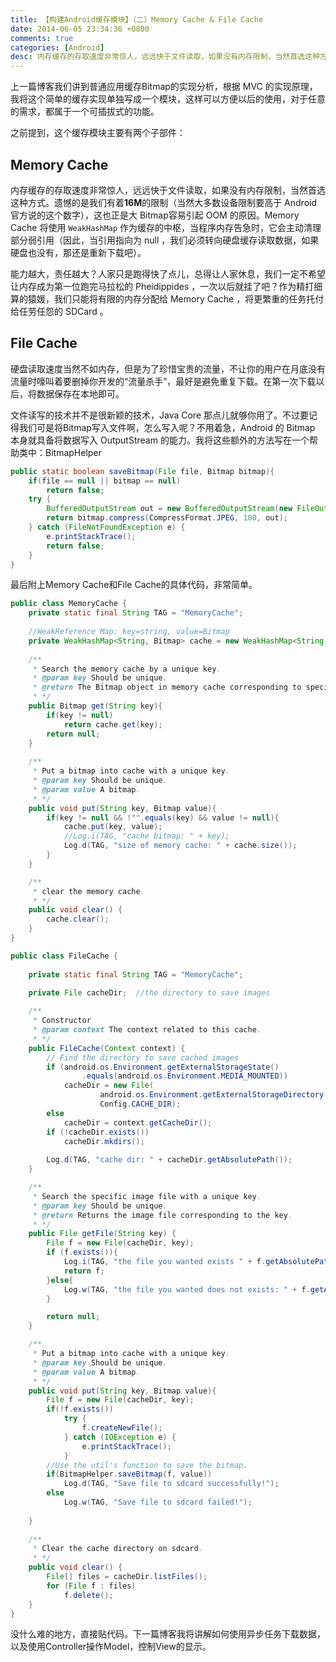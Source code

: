 ```yaml
---
title: 【构建Android缓存模块】（二）Memory Cache & File Cache
date: 2014-06-05 23:34:36 +0800
comments: true
categories: [Android]
desc: 内存缓存的存取速度非常惊人，远远快于文件读取，如果没有内存限制，当然首选这种方式。遗憾的是我们有着 16M 的限制（当然大多数设备限制要高于 Android 官方说的这个数字），这也正是大 Bitmap 容易引起 OOM 的原因。Memory Cache 将使用 WeakHashMap 作为缓存的中枢，当程序内存告急时，它会主动清理部分弱引用（因此，当引用指向为 null ，我们必须转向硬盘缓存读取数据，如果硬盘也没有，那还是重新下载吧）。
---
```


上一篇博客我们讲到普通应用缓存Bitmap的实现分析，根据 MVC 的实现原理，我将这个简单的缓存实现单独写成一个模块，这样可以方便以后的使用，对于任意的需求，都属于一个可插拔式的功能。

之前提到，这个缓存模块主要有两个子部件：

## Memory Cache

内存缓存的存取速度非常惊人，远远快于文件读取，如果没有内存限制，当然首选这种方式。遗憾的是我们有着**16M**的限制（当然大多数设备限制要高于 Android 官方说的这个数字），这也正是大 Bitmap容易引起 OOM 的原因。Memory Cache 将使用 ``WeakHashMap`` 作为缓存的中枢，当程序内存告急时，它会主动清理部分弱引用（因此，当引用指向为 null ，我们必须转向硬盘缓存读取数据，如果硬盘也没有，那还是重新下载吧）。

能力越大，责任越大？人家只是跑得快了点儿，总得让人家休息，我们一定不希望让内存成为第一位跑完马拉松的 Pheidippides ，一次以后就挂了吧？作为精打细算的猿媛，我们只能将有限的内存分配给 Memory Cache ，将更繁重的任务托付给任劳任怨的 SDCard 。

## File Cache

硬盘读取速度当然不如内存，但是为了珍惜宝贵的流量，不让你的用户在月底没有流量时嚎叫着要删掉你开发的“流量杀手”，最好是避免重复下载。在第一次下载以后，将数据保存在本地即可。

文件读写的技术并不是很新颖的技术，Java Core 那点儿就够你用了。不过要记得我们可是将Bitmap写入文件啊，怎么写入呢？不用着急，Android 的 Bitmap 本身就具备将数据写入 OutputStream 的能力。我将这些额外的方法写在一个帮助类中：BitmapHelper

```java
public static boolean saveBitmap(File file, Bitmap bitmap){
	if(file == null || bitmap == null)
		return false;
	try {
		BufferedOutputStream out = new BufferedOutputStream(new FileOutputStream(file));
		return bitmap.compress(CompressFormat.JPEG, 100, out);
	} catch (FileNotFoundException e) {
		e.printStackTrace();
		return false;
	}
}
```

最后附上Memory Cache和File Cache的具体代码，非常简单。

```java
public class MemoryCache {
	private static final String TAG = "MemoryCache";
	
	//WeakReference Map: key=string, value=Bitmap
    private WeakHashMap<String, Bitmap> cache = new WeakHashMap<String, Bitmap>();
    
    /**
     * Search the memory cache by a unique key. 
     * @param key Should be unique. 
     * @return The Bitmap object in memory cache corresponding to specific key.
     * */
    public Bitmap get(String key){
        if(key != null)
        	return cache.get(key);
        return null;
    }
    
    /**
     * Put a bitmap into cache with a unique key.
     * @param key Should be unique.
     * @param value A bitmap.
     * */
    public void put(String key, Bitmap value){
    	if(key != null && !"".equals(key) && value != null){
    		cache.put(key, value);
    		//Log.i(TAG, "cache bitmap: " + key);
    		Log.d(TAG, "size of memory cache: " + cache.size());
    	}
    }

    /**
     * clear the memory cache.
     * */
    public void clear() {
        cache.clear();
    }
}
```

```java
public class FileCache {
	
	private static final String TAG = "MemoryCache";
	
	private File cacheDir;	//the directory to save images

	/**
	 * Constructor
	 * @param context The context related to this cache.
	 * */
	public FileCache(Context context) {
		// Find the directory to save cached images
		if (android.os.Environment.getExternalStorageState()
				.equals(android.os.Environment.MEDIA_MOUNTED))
			cacheDir = new File(
					android.os.Environment.getExternalStorageDirectory(),
					Config.CACHE_DIR);
		else
			cacheDir = context.getCacheDir();
		if (!cacheDir.exists())
			cacheDir.mkdirs();
		
		Log.d(TAG, "cache dir: " + cacheDir.getAbsolutePath());
	}

	/**
	 * Search the specific image file with a unique key.
	 * @param key Should be unique.
	 * @return Returns the image file corresponding to the key.
	 * */
	public File getFile(String key) {
		File f = new File(cacheDir, key);
		if (f.exists()){
			Log.i(TAG, "the file you wanted exists " + f.getAbsolutePath());
			return f;
		}else{
			Log.w(TAG, "the file you wanted does not exists: " + f.getAbsolutePath());
		}

		return null;
	}

	/**
	 * Put a bitmap into cache with a unique key.
	 * @param key Should be unique.
	 * @param value A bitmap.
	 * */
	public void put(String key, Bitmap value){
		File f = new File(cacheDir, key);
		if(!f.exists())
			try {
				f.createNewFile();
			} catch (IOException e) {
				e.printStackTrace();
			}
		//Use the util's function to save the bitmap.
		if(BitmapHelper.saveBitmap(f, value))
			Log.d(TAG, "Save file to sdcard successfully!");
		else
			Log.w(TAG, "Save file to sdcard failed!");
		
	}
	
	/**
	 * Clear the cache directory on sdcard.
	 * */
	public void clear() {
		File[] files = cacheDir.listFiles();
		for (File f : files)
			f.delete();
	}
}
```

 没什么难的地方，直接贴代码。下一篇博客我将讲解如何使用异步任务下载数据，以及使用Controller操作Model，控制View的显示。 

